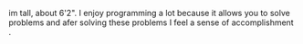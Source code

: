 im tall, about 6'2". I enjoy programming a lot because it allows you to solve problems and afer solving these problems I feel a sense of accomplishment .


